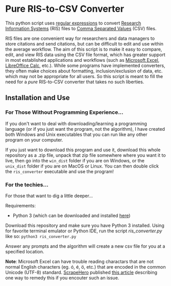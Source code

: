 # Pure RIS-to-CSV Converter #

This python script uses [regular expressions](https://en.wikipedia.org/wiki/Regular_expression) to convert [Research Information Systems]("https://en.wikipedia.org/wiki/RIS_(file_format)") (RIS) files to [Comma Separated Values](https://en.wikipedia.org/wiki/Comma-separated_values) (CSV) files. 

RIS files are one convenient way for researchers and data managers to store citations and send citations, but can be difficult to edit and use within the average workflow. The aim of this script is to make it easy to compare, edit, and view RIS data using the CSV file format, which has greater support in most established applications and workflows (such as [Microsoft Excel](https://products.office.com/en-us/excel), [LibreOffice Calc](https://www.libreoffice.org/discover/calc/), etc.). While some programs have implemented converters, they often make choices about formatting, inclusion/exclusion of data, etc. which may not be appropriate for all users. So this script is meant to fill the need for a _pure_ RIS-to-CSV converter that takes no such liberties. 

## Installation and Use ##

### For Those Without Programming Experience... ##

If you don't want to deal with downloading/learning a programming language (or if you just want the program, not the algorithm), I have created both Windows and Unix executables that you can run like any other program on your computer. 

If you just want to download this program and use it, download this whole repository as a .zip file, unpack that zip file somewhere where you want it to live, then go into the `win_dist` folder if you are on Windows, or the `unix_dist` folder if you are on MacOS or Linux. You can then double click the `ris_converter` executable and use the program!


### For the techies... ###

For those that want to dig a little deeper...

Requirements:
* Python 3 (which can be downloaded and installed [here](https://www.python.org/downloads/))

Download this repository and make sure you have Python 3 installed. Using for favorite terminal emulator or Python IDE, run the script _ris_converter.py_ like so:
`python3 ris_converter.py`

Answer any prompts and the algorithm will create a new csv file for you at a specified location.

__Note__: Microsoft Excel can have trouble reading charactars that are not normal English characters (eg. ó, é, ö, etc.) that are encoded in the common Unicode (UTF-8) standard. [ScrapeHero](https://scrapehero.freshdesk.com/support/home) published [this article](https://scrapehero.freshdesk.com/support/solutions/articles/5000617795-how-to-open-csv-files-that-have-unicode-unprintable-or-weird-looking-characters-in-excel) describing one way to remedy this if you encouter such an issue.


